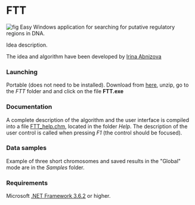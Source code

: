 # FTT
![fig](FTT_solution/FTT/FTT.ico) Easy Windows application for searching for putative regulatory regions in DNA.

Idea description.

The idea and algorithm have been developed by [Irina Abnizova](https://www.linkedin.com/in/irina-abnizova-08309410/)

### Launching
Portable (does not need to be installed). Download from [here](releases/tag/v4.0), unzip, go to the *FTT* folder and and click on the file **FTT.exe**

### Documentation
A complete description of the algorithm and the user interface is compiled into a file [FTT_help.chm](FTT_solution/Help/FTT_help.chm), located in the folder *Help*.
The description of the user control is called when pressing *F1* (the control should be focused).

### Data samples
Example of three short chromosomes and saved results in the "Global" mode are in the *Samples* folder.

### Requirements
Microsoft [.NET Framework 3.6.2](https://www.microsoft.com/en-us/download/details.aspx?id=21) or higher. 
